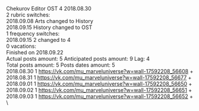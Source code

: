 Chekurov	Editor OST 4 2018.08.30\
2 rubric switches:\
2018.09.08 Arts changed to History \
2018.09.15 History changed to OST \
1 frequency switches:\
2018.09.15 2 changed to 4 \
0 vacations:\
Finished on 2018.09.22\
Actual posts amount: 5 Anticipated posts amount: 9	 Lag: 4
\
Total posts amount: 5	Posts dates amount: 5\
2018.08.30 1 https://vk.com/mu_marveluniverse?w=wall-17592208_56608 +	\
2018.08.31 1 https://vk.com/mu_marveluniverse?w=wall-17592208_56677 +	\
2018.09.01 1 https://vk.com/mu_marveluniverse?w=wall-17592208_56650 +	\
2018.09.02 1 https://vk.com/mu_marveluniverse?w=wall-17592208_56651 +	\
2018.09.03 1 https://vk.com/mu_marveluniverse?w=wall-17592208_56652 +	\
